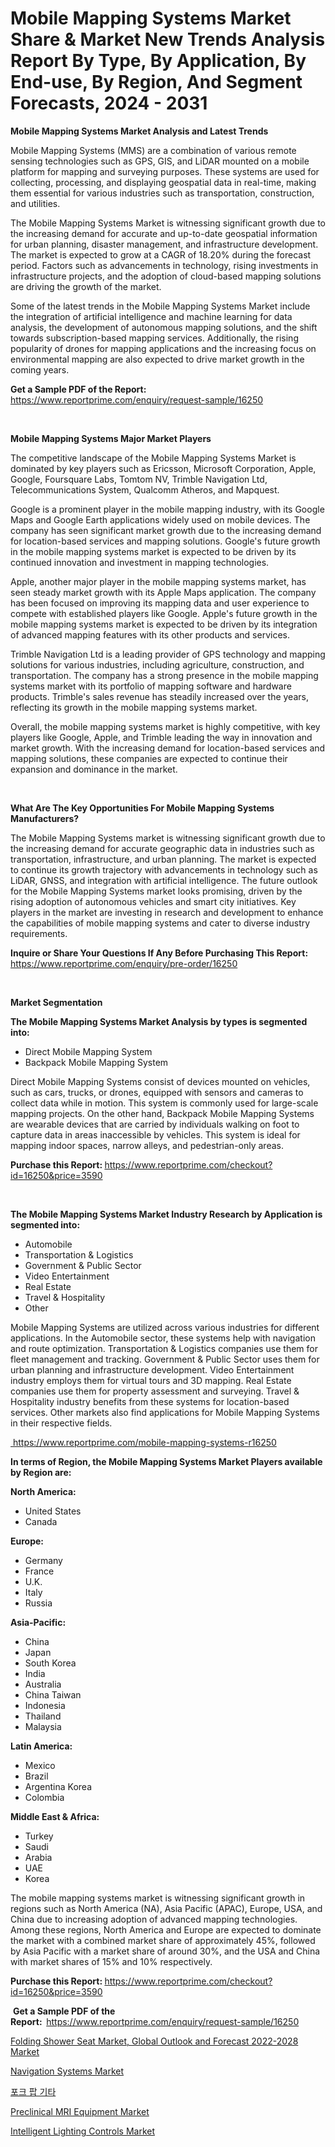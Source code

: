 <p><h1>Mobile Mapping Systems Market Share & Market New Trends Analysis Report By Type, By Application, By End-use, By Region, And Segment Forecasts, 2024 - 2031</h1></p><p><strong>Mobile Mapping Systems Market Analysis and Latest Trends</strong></p>
<p><p>Mobile Mapping Systems (MMS) are a combination of various remote sensing technologies such as GPS, GIS, and LiDAR mounted on a mobile platform for mapping and surveying purposes. These systems are used for collecting, processing, and displaying geospatial data in real-time, making them essential for various industries such as transportation, construction, and utilities.</p><p>The Mobile Mapping Systems Market is witnessing significant growth due to the increasing demand for accurate and up-to-date geospatial information for urban planning, disaster management, and infrastructure development. The market is expected to grow at a CAGR of 18.20% during the forecast period. Factors such as advancements in technology, rising investments in infrastructure projects, and the adoption of cloud-based mapping solutions are driving the growth of the market.</p><p>Some of the latest trends in the Mobile Mapping Systems Market include the integration of artificial intelligence and machine learning for data analysis, the development of autonomous mapping solutions, and the shift towards subscription-based mapping services. Additionally, the rising popularity of drones for mapping applications and the increasing focus on environmental mapping are also expected to drive market growth in the coming years.</p></p>
<p><strong>Get a Sample PDF of the Report:&nbsp;</strong> <a href="https://www.reportprime.com/enquiry/request-sample/16250">https://www.reportprime.com/enquiry/request-sample/16250</a></p>
<p>&nbsp;</p>
<p><strong>Mobile Mapping Systems Major Market Players</strong></p>
<p><p>The competitive landscape of the Mobile Mapping Systems Market is dominated by key players such as Ericsson, Microsoft Corporation, Apple, Google, Foursquare Labs, Tomtom NV, Trimble Navigation Ltd, Telecommunications System, Qualcomm Atheros, and Mapquest.</p><p>Google is a prominent player in the mobile mapping industry, with its Google Maps and Google Earth applications widely used on mobile devices. The company has seen significant market growth due to the increasing demand for location-based services and mapping solutions. Google's future growth in the mobile mapping systems market is expected to be driven by its continued innovation and investment in mapping technologies.</p><p>Apple, another major player in the mobile mapping systems market, has seen steady market growth with its Apple Maps application. The company has been focused on improving its mapping data and user experience to compete with established players like Google. Apple's future growth in the mobile mapping systems market is expected to be driven by its integration of advanced mapping features with its other products and services.</p><p>Trimble Navigation Ltd is a leading provider of GPS technology and mapping solutions for various industries, including agriculture, construction, and transportation. The company has a strong presence in the mobile mapping systems market with its portfolio of mapping software and hardware products. Trimble's sales revenue has steadily increased over the years, reflecting its growth in the mobile mapping systems market.</p><p>Overall, the mobile mapping systems market is highly competitive, with key players like Google, Apple, and Trimble leading the way in innovation and market growth. With the increasing demand for location-based services and mapping solutions, these companies are expected to continue their expansion and dominance in the market.</p></p>
<p>&nbsp;</p>
<p><strong>What Are The Key Opportunities For Mobile Mapping Systems Manufacturers?</strong></p>
<p><p>The Mobile Mapping Systems market is witnessing significant growth due to the increasing demand for accurate geographic data in industries such as transportation, infrastructure, and urban planning. The market is expected to continue its growth trajectory with advancements in technology such as LiDAR, GNSS, and integration with artificial intelligence. The future outlook for the Mobile Mapping Systems market looks promising, driven by the rising adoption of autonomous vehicles and smart city initiatives. Key players in the market are investing in research and development to enhance the capabilities of mobile mapping systems and cater to diverse industry requirements.</p></p>
<p><strong>Inquire or Share Your Questions If Any Before Purchasing This Report:</strong> <a href="https://www.reportprime.com/enquiry/pre-order/16250">https://www.reportprime.com/enquiry/pre-order/16250</a></p>
<p>&nbsp;</p>
<p><strong>Market Segmentation</strong></p>
<p><strong>The Mobile Mapping Systems Market Analysis by types is segmented into:</strong></p>
<p><ul><li>Direct Mobile Mapping System</li><li>Backpack Mobile Mapping System</li></ul></p>
<p><p>Direct Mobile Mapping Systems consist of devices mounted on vehicles, such as cars, trucks, or drones, equipped with sensors and cameras to collect data while in motion. This system is commonly used for large-scale mapping projects. On the other hand, Backpack Mobile Mapping Systems are wearable devices that are carried by individuals walking on foot to capture data in areas inaccessible by vehicles. This system is ideal for mapping indoor spaces, narrow alleys, and pedestrian-only areas.</p></p>
<p><strong>Purchase this Report:&nbsp;</strong><a href="https://www.reportprime.com/checkout?id=16250&price=3590">https://www.reportprime.com/checkout?id=16250&price=3590</a></p>
<p>&nbsp;</p>
<p><strong>The Mobile Mapping Systems Market Industry Research by Application is segmented into:</strong></p>
<p><ul><li>Automobile</li><li>Transportation & Logistics</li><li>Government & Public Sector</li><li>Video Entertainment</li><li>Real Estate</li><li>Travel & Hospitality</li><li>Other</li></ul></p>
<p><p>Mobile Mapping Systems are utilized across various industries for different applications. In the Automobile sector, these systems help with navigation and route optimization. Transportation & Logistics companies use them for fleet management and tracking. Government & Public Sector uses them for urban planning and infrastructure development. Video Entertainment industry employs them for virtual tours and 3D mapping. Real Estate companies use them for property assessment and surveying. Travel & Hospitality industry benefits from these systems for location-based services. Other markets also find applications for Mobile Mapping Systems in their respective fields.</p></p>
<p><a href="https://www.reportprime.com/mobile-mapping-systems-r16250">&nbsp;https://www.reportprime.com/mobile-mapping-systems-r16250</a></p>
<p><strong>In terms of Region, the Mobile Mapping Systems Market Players available by Region are:</strong></p>
<p>
    <p> <strong> North America: </strong>
        <ul>
            <li>United States</li>
            <li>Canada</li>
        </ul>
        </p> 
    <p> <strong> Europe: </strong>
        <ul>
            <li>Germany</li>
            <li>France</li>
            <li>U.K.</li>
            <li>Italy</li>
            <li>Russia</li>
        </ul>
        </p> 
    <p> <strong> Asia-Pacific: </strong>
        <ul>
            <li>China</li>
            <li>Japan</li>
            <li>South Korea</li>
            <li>India</li>
            <li>Australia</li>
            <li>China Taiwan</li>
            <li>Indonesia</li>
            <li>Thailand</li>
            <li>Malaysia</li>
        </ul>
        </p> 
    <p> <strong> Latin America: </strong>
        <ul>
            <li>Mexico</li>
            <li>Brazil</li>
            <li>Argentina Korea</li>
            <li>Colombia</li>
        </ul>
        </p> 
    <p> <strong> Middle East & Africa: </strong>
        <ul>
            <li>Turkey</li>
            <li>Saudi</li>
            <li>Arabia</li>
            <li>UAE</li>
            <li>Korea</li>
        </ul>
    </p>
    </p>
<p><p>The mobile mapping systems market is witnessing significant growth in regions such as North America (NA), Asia Pacific (APAC), Europe, USA, and China due to increasing adoption of advanced mapping technologies. Among these regions, North America and Europe are expected to dominate the market with a combined market share of approximately 45%, followed by Asia Pacific with a market share of around 30%, and the USA and China with market shares of 15% and 10% respectively.</p></p>
<p><strong>Purchase this Report: </strong><a href="https://www.reportprime.com/checkout?id=16250&price=3590">https://www.reportprime.com/checkout?id=16250&price=3590</a></p>
<p>&nbsp;<strong>Get a Sample PDF of the Report:&nbsp;&nbsp;</strong><a href="https://www.reportprime.com/enquiry/request-sample/16250">https://www.reportprime.com/enquiry/request-sample/16250</a></p>
<p><strong></strong></p>
<p><p><a href="https://issuu.com/reportprime-2/docs/folding-shower-seat-market-global-o_94fdb32ba840da">Folding Shower Seat Market, Global Outlook and Forecast 2022-2028 Market</a></p><p><a href="https://github.com/marloy8/Market-Research-Report-List-6/blob/main/navigation-systems-market.md">Navigation Systems Market</a></p><p><a href="https://medium.com/@sheldondtickinson9867/%EA%B8%80%EB%A1%9C%EB%B2%8C-%ED%8F%AC%ED%81%AC-%ED%8C%9D-%EA%B8%B0%ED%83%80-%EC%8B%9C%EC%9E%A5%EC%9D%98-%EB%AF%B8%EB%9E%98-%EB%8F%99%ED%96%A5-2024%EB%85%84%EB%B6%80%ED%84%B0-2031%EB%85%84%EA%B9%8C%EC%A7%80%EC%9D%98-%EC%8B%9C%EC%9E%A5-%ED%86%B5%EC%B0%B0-%EB%B0%8F-%EB%B6%84%EC%84%9D-%EB%82%B4%EC%9A%A9%EC%9D%84-180%ED%8E%98%EC%9D%B4%EC%A7%80%EC%97%90-%EB%8B%B4%EC%95%84-%ED%95%A8%EA%BB%98-%EC%95%8C%EC%95%84%EB%B4%85%EB%8B%88%EB%8B%A4-7494c9deccb0">포크 팝 기타</a></p><p><a href="https://medium.com/@tammyjones1939/global-preclinical-mri-equipment-market-by-product-type-by-application-by-region-and-companies-686b2217ba92">Preclinical MRI Equipment Market</a></p><p><a href="https://github.com/WillieWoodard/Market-Research-Report-List-6/blob/main/intelligent-lighting-controls-market.md">Intelligent Lighting Controls Market</a></p></p>